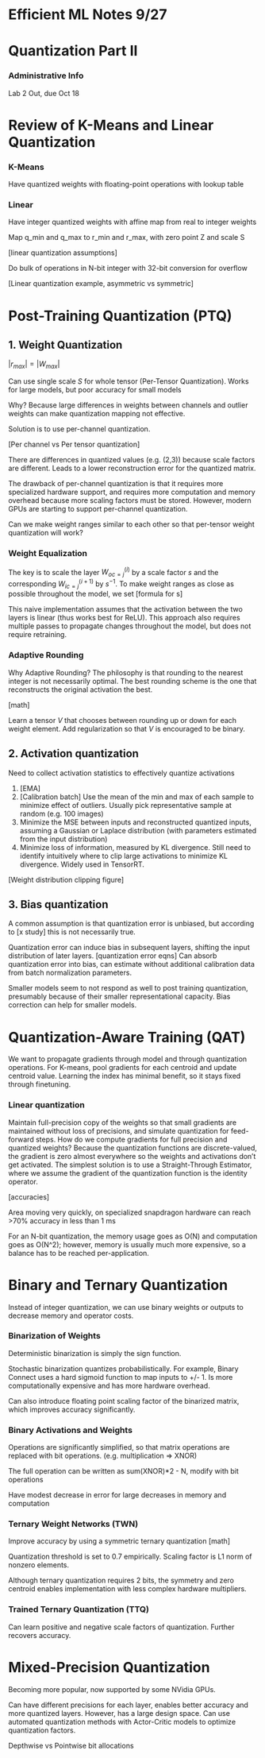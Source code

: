 # Efficient ML Notes 9/27

# Quantization Part II

### Administrative Info

Lab 2 Out, due Oct 18

# Review of K-Means and Linear Quantization

### K-Means

Have quantized weights with floating-point operations with lookup table

### Linear

Have integer quantized weights with affine map from real to integer weights

Map q_min and q_max to r_min and r_max, with zero point Z and scale S

[linear quantization assumptions]

Do bulk of operations in N-bit integer with 32-bit conversion for overflow

[Linear quantization example, asymmetric vs symmetric]

# Post-Training Quantization (PTQ)

## 1. Weight Quantization

$|r_{max}| = |W_{max}|$

Can use single scale $S$ for whole tensor (Per-Tensor Quantization). Works for large models, but poor accuracy for small models

Why? Because large differences in weights between channels and outlier weights can make quantization mapping not effective.

Solution is to use per-channel quantization.

[Per channel vs Per tensor quantization]

There are differences in quantized values (e.g. (2,3)) because scale factors are different. Leads to a lower reconstruction error for the quantized matrix.

The drawback of per-channel quantization is that it requires more specialized hardware support, and requires more computation and memory overhead because more scaling factors must be stored. However, modern GPUs are starting to support per-channel quantization.

Can we make weight ranges similar to each other so that per-tensor weight quantization will work?

### Weight Equalization

The key is to scale the layer $W^{(i)}_{oc=j}$ by a scale factor $s$ and the corresponding $W^{(i+1)}_{ic=j}$ by $s^{-1}$. To make weight ranges as close as possible throughout the model, we set [formula for s]

This naive implementation assumes that the activation between the two layers is linear (thus works best for ReLU). This approach also requires multiple passes to propagate changes throughout the model, but does not require retraining.

### Adaptive Rounding

Why Adaptive Rounding? The philosophy is that rounding to the nearest integer is not necessarily optimal. The best rounding scheme is the one that reconstructs the original activation the best.

[math]

Learn a tensor $V$ that chooses between rounding up or down for each weight element. Add regularization so that $V$ is encouraged to be binary.

## 2. Activation quantization

Need to collect activation statistics to effectively quantize activations

1. [EMA]
2. [Calibration batch]
Use the mean of the min and max of each sample to minimize effect of outliers.
Usually pick representative sample at random (e.g. 100 images)
1. Minimize the MSE between inputs and reconstructed quantized inputs, assuming a Gaussian or Laplace distribution (with parameters estimated from the input distribution)
2. Minimize loss of information, measured by KL divergence. Still need to identify intuitively where to clip large activations to minimize KL divergence. Widely used in TensorRT.

[Weight distribution clipping figure]

## 3. Bias quantization

A common assumption is that quantization error is unbiased, but according to [x study] this is not necessarily true.

Quantization error can induce bias in subsequent layers, shifting the input distribution of later layers. [quantization error eqns] Can absorb quantization error into bias, can estimate without additional calibration data from batch normalization parameters.

Smaller models seem to not respond as well to post training quantization, presumably because of their smaller representational capacity. Bias correction can help for smaller models.

# Quantization-Aware Training (QAT)

We want to propagate gradients through model and through quantization operations. For K-means, pool gradients for each centroid and update centroid value. Learning the index has minimal benefit, so it stays fixed through finetuning.

### Linear quantization

Maintain full-precision copy of the weights so that small gradients are maintained without loss of precisions, and simulate quantization for feed-forward steps. How do we compute gradients for full precision and quantized weights? Because the quantization functions are discrete-valued, the gradient is zero almost everywhere so the weights and activations don’t get activated. The simplest solution is to use a Straight-Through Estimator, where we assume the gradient of the quantization function is the identity operator.

[accuracies]

Area moving very quickly, on specialized snapdragon hardware can reach >70% accuracy in less than 1 ms

For an N-bit quantization, the memory usage goes as O(N) and computation goes as O(N^2); however, memory is usually much more expensive, so a balance has to be reached per-application.

# Binary and Ternary Quantization

Instead of integer quantization, we can use binary weights or outputs to decrease memory and operator costs.

### Binarization of Weights

Deterministic binarization is simply the sign function.

Stochastic binarization quantizes probabilistically. For example, Binary Connect uses a hard sigmoid function to map inputs to +/- 1. Is more computationally expensive and has more hardware overhead.

Can also introduce floating point scaling factor of the binarized matrix, which improves accuracy significantly.

### Binary Activations and Weights

Operations are significantly simplified, so that matrix operations are replaced with bit operations. (e.g. multiplication ⇒ XNOR)

The full operation can be written as sum(XNOR)*2 - N, modify with bit operations

Have modest decrease in error for large decreases in memory and computation

### Ternary Weight Networks (TWN)

Improve accuracy by using a symmetric ternary quantization [math]

Quantization threshold is set to 0.7 empirically. Scaling factor is L1 norm of nonzero elements.

Although ternary quantization requires 2 bits, the symmetry and zero centroid enables implementation with less complex hardware multipliers.

### Trained Ternary Quantization (TTQ)

Can learn positive and negative scale factors of quantization. Further recovers accuracy.

# Mixed-Precision Quantization

Becoming more popular, now supported by some NVidia GPUs.

Can have different precisions for each layer, enables better accuracy and more quantized layers. However, has a large design space. Can use automated quantization methods with Actor-Critic models to optimize quantization factors.

Depthwise vs Pointwise bit allocations